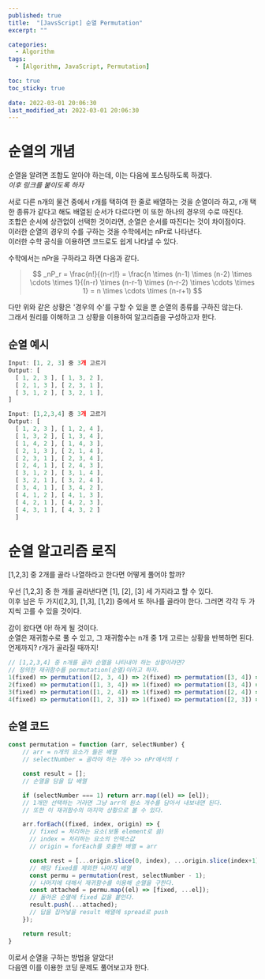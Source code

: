 ```yaml
---
published: true
title:  "[JavsScript] 순열 Permutation"
excerpt: ""

categories:
  - Algorithm
tags:
  - [Algorithm, JavaScript, Permutation]

toc: true
toc_sticky: true
 
date: 2022-03-01 20:06:30
last_modified_at: 2022-03-01 20:06:30
---
```


# 순열의 개념
순열을 알려면 조합도 알아야 하는데, 이는 다음에 포스팅하도록 하겠다.  
_이후 링크를 붙이도록 하자_  

서로 다른 n개의 물건 중에서 r개를 택하여 한 줄로 배열하는 것을 순열이라 하고, r개 택한 종류가 같다고 해도 배열된 순서가 다르다면 이 또한 하나의 경우의 수로 따진다.  
조합은 순서에 상관없이 선택한 것이라면, 순열은 순서를 따진다는 것이 차이점이다.  
이러한 순열의 경우의 수를 구하는 것을 수학에서는 nPr로 나타낸다.  
이러한 수학 공식을 이용하면 코드로도 쉽게 나타낼 수 있다.  

수학에서는 nPr을 구하라고 하면 다음과 같다.  
>$$
_nP_r = \frac{n!}{(n-r)!} = \frac{n \times (n-1) \times (n-2) \times \cdots \times 1}{(n-r) \times (n-r-1) \times (n-r-2) \times \cdots \times 1}
 = n \times \cdots \times (n-r+1)
$$

다만 위와 같은 상황은 '경우의 수'를 구할 수 있을 뿐 순열의 종류를 구하진 않는다.  
그래서 원리를 이해하고 그 상황을 이용하여 알고리즘을 구성하고자 한다.  

## 순열 예시
```js
Input: [1, 2, 3] 중 3개 고르기
Output: [
  [ 1, 2, 3 ], [ 1, 3, 2 ],
  [ 2, 1, 3 ], [ 2, 3, 1 ],
  [ 3, 1, 2 ], [ 3, 2, 1 ],
]

Input: [1,2,3,4] 중 3개 고르기
Output: [
  [ 1, 2, 3 ], [ 1, 2, 4 ],
  [ 1, 3, 2 ], [ 1, 3, 4 ],
  [ 1, 4, 2 ], [ 1, 4, 3 ],
  [ 2, 1, 3 ], [ 2, 1, 4 ],
  [ 2, 3, 1 ], [ 2, 3, 4 ],
  [ 2, 4, 1 ], [ 2, 4, 3 ],
  [ 3, 1, 2 ], [ 3, 1, 4 ],
  [ 3, 2, 1 ], [ 3, 2, 4 ],
  [ 3, 4, 1 ], [ 3, 4, 2 ],
  [ 4, 1, 2 ], [ 4, 1, 3 ],
  [ 4, 2, 1 ], [ 4, 2, 3 ],
  [ 4, 3, 1 ], [ 4, 3, 2 ] 
  ]
```

# 순열 알고리즘 로직    

[1,2,3] 중 2개를 골라 나열하라고 한다면 어떻게 풀어야 할까?  

우선 [1,2,3] 중 한 개를 골라낸다면 [1], [2], [3] 세 가지라고 할 수 있다.  
이후 남은 두 가지([2,3], [1,3], [1,2]) 중에서 또 하나를 골라야 한다.  그러면 각각 두 가지씩 고를 수 있을 것이다.  

감이 왔다면 아! 하게 될 것이다.  
순열은 재귀함수로 풀 수 있고, 그 재귀함수는 n개 중 1개 고르는 상황을 반복하면 된다.  
언제까지? r개가 골라질 때까지!  

```js
// [1,2,3,4] 중 n개를 골라 순열을 나타내야 하는 상황이라면?
// 정의한 재귀함수를 permutation(순열)이라고 하자.
1(fixed) => permutation([2, 3, 4]) => 2(fixed) => permutation([3, 4]) => ...
2(fixed) => permutation([1, 3, 4]) => 1(fixed) => permutation([3, 4]) => ...
3(fixed) => permutation([1, 2, 4]) => 1(fixed) => permutation([2, 4]) => ...
4(fixed) => permutation([1, 2, 3]) => 1(fixed) => permutation([2, 3]) => ...
```


## 순열 코드
```js
const permutation = function (arr, selectNumber) {
    // arr = n개의 요소가 들은 배열
    // selectNumber = 골라야 하는 개수 >> nPr에서의 r

    const result = [];
    // 순열을 담을 답 배열

    if (selectNumber === 1) return arr.map((el) => [el]); 
    // 1개만 선택하는 거라면 그냥 arr의 원소 개수를 담아서 내보내면 된다.
    // 또한 이 재귀함수의 마지막 상황으로 볼 수 있다.

    arr.forEach((fixed, index, origin) => {
      // fixed = 처리하는 요소(보통 element로 씀)
      // index = 처리하는 요소의 인덱스값
      // origin = forEach를 호출한 배열 = arr

      const rest = [...origin.slice(0, index), ...origin.slice(index+1)] 
      // 해당 fixed를 제외한 나머지 배열 
      const permu = permutation(rest, selectNumber - 1); 
      // 나머지에 대해서 재귀함수를 이용해 순열을 구한다.
      const attached = permu.map((el) => [fixed, ...el]); 
      // 돌아온 순열에 fixed 값을 붙인다.
      result.push(...attached); 
      // 답을 집어넣을 result 배열에 spread로 push
    });

    return result;
}
```

이로서 순열을 구하는 방법을 알았다!  
다음엔 이를 이용한 코딩 문제도 풀어보고자 한다.  
<br>

